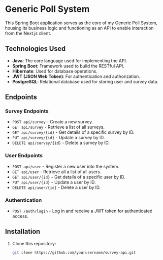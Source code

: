 # Generic Poll System

This Spring Boot application serves as the core of my Generic Poll System, housing its business logic and functioning as an API to enable interaction from the Next.js client.

## Technologies Used

- **Java**: The core language used for implementing the API.
- **Spring Boot**: Framework used to build the RESTful API.
- **Hibernate**: Used for database operations.
- **JWT (JSON Web Token)**: For authentication and authorization.
- **PostgreSQL**: Relational database used for storing user and survey data.

## Endpoints

### Survey Endpoints

- `POST api/survey` - Create a new survey.
- `GET api/survey` - Retrieve a list of all surveys.
- `GET api/survey/{id}` - Get details of a specific survey by ID.
- `PUT api/survey/{id}` - Update a survey by ID.
- `DELETE api/survey/{id}` - Delete a survey by ID.

### User Endpoints

- `POST api/user` - Register a new user into the system.
- `GET api/user` - Retrieve all a list of all users.
- `GET api/user/{id}` - Get details of a specific user by ID.
- `PUT api/user/{id}` - Update a user by ID.
- `DELETE api/user/{id}` - Delete a user by ID.

### Authentication

- `POST /auth/login` - Log in and receive a JWT token for authenticated access.

## Installation

1. Clone this repository:
   ```bash
   git clone https://github.com/yourusername/survey-api.git
